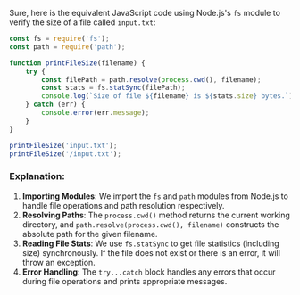  Sure, here is the equivalent JavaScript code using Node.js's `fs` module to verify the size of a file called `input.txt`:

```javascript
const fs = require('fs');
const path = require('path');

function printFileSize(filename) {
    try {
        const filePath = path.resolve(process.cwd(), filename);
        const stats = fs.statSync(filePath);
        console.log(`Size of file ${filename} is ${stats.size} bytes.`);
    } catch (err) {
        console.error(err.message);
    }
}

printFileSize('input.txt');
printFileSize('/input.txt');
```

### Explanation:
1. **Importing Modules**: We import the `fs` and `path` modules from Node.js to handle file operations and path resolution respectively.
2. **Resolving Paths**: The `process.cwd()` method returns the current working directory, and `path.resolve(process.cwd(), filename)` constructs the absolute path for the given filename.
3. **Reading File Stats**: We use `fs.statSync` to get file statistics (including size) synchronously. If the file does not exist or there is an error, it will throw an exception.
4. **Error Handling**: The `try...catch` block handles any errors that occur during file operations and prints appropriate messages.
